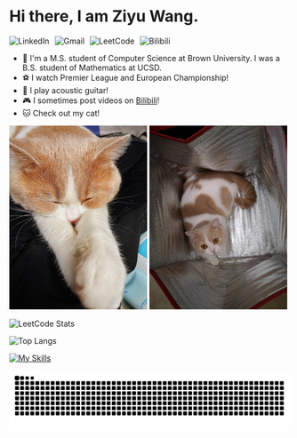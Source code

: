 # Hi there, I am Ziyu Wang.

<div style="display: flex; align-items: center; gap: 10px;">
  <a href="https://www.linkedin.com/in/ziyuwang0372" style="text-decoration: none;">
    <img src="https://img.shields.io/badge/-LinkedIn-blue?style=flat&logo=LinkedIn&logoColor=white" alt="LinkedIn" height="30">
  </a>
  <a href="mailto:ziw0372@gmail.com" style="text-decoration: none;">
    <img src="https://img.shields.io/badge/-Gmail-c14438?style=flat&logo=Gmail&logoColor=white" alt="Gmail" height="30">
  </a>
  <a href="https://leetcode.cn/u/0x3fdegou/" style="text-decoration: none;">
    <img src="https://img.shields.io/badge/-LeetCode-FFA116?style=flat&logo=LeetCode&logoColor=black" alt="LeetCode" height="30">
  </a>
  <a href="https://space.bilibili.com/275823074" style="text-decoration: none;">
    <img src="https://img.shields.io/badge/-Bilibili-00A1D6?style=flat&logo=Bilibili&logoColor=white" alt="Bilibili" height="30">
  </a>
</div>


- 🌻 I'm a M.S. student of Computer Science at Brown University. I was a B.S. student of Mathematics at UCSD.
- ⚽ I watch Premier League and European Championship!
- 🎸 I play acoustic guitar!
- 🎮 I sometimes post videos on [Bilibili](https://space.bilibili.com/275823074)!
- 🐱 Check out my cat!
  
<img src="https://github.com/ZiyuWang0113/ZiyuWang0113/blob/main/images/3.jpg" width="248"> <img src="https://github.com/ZiyuWang0113/ZiyuWang0113/blob/main/images/4.jpg" width="248">

![LeetCode Stats](https://leetcard.jacoblin.cool/0x3fdegou?theme=light&font=Delius%20Unicase&ext=heatmap&site=cn&border=1&width=500)


![Top Langs](https://github-readme-stats.vercel.app/api/top-langs/?username=ZiyuWang0113&layout=donut)

[![My Skills](https://skillicons.dev/icons?i=anaconda,django,flask,git,html,java,maven,nginx,nodejs,opencv,r,sqlite,vscode)](https://skillicons.dev)

<picture>
  <source media="(prefers-color-scheme: light)" srcset="https://raw.githubusercontent.com/ZiyuWang0113/ZiyuWang0113/output/github-contribution-grid-snake.svg">
  <img alt="github contribution grid snake animation" src="https://raw.githubusercontent.com/ZiyuWang0113/ZiyuWang0113/output/github-contribution-grid-snake.svg">
</picture>
